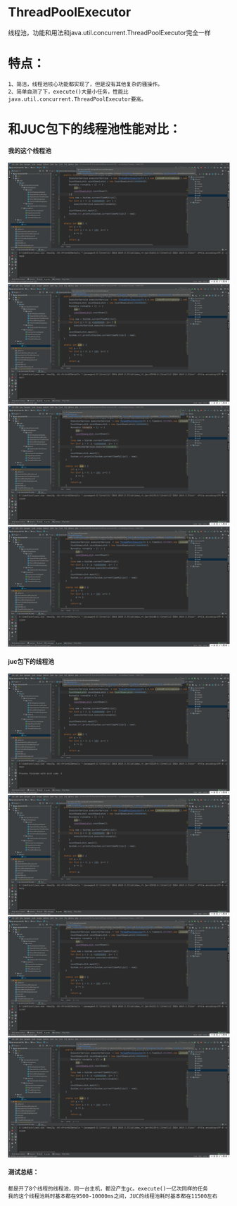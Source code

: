 # ThreadPoolExecutor
 线程池，功能和用法和java.util.concurrent.ThreadPoolExecutor完全一样

# 特点：
    1、简洁，线程池核心功能都实现了，但是没有其他复杂的骚操作。
    2、简单自测了下，execute()大量小任务，性能比java.util.concurrent.ThreadPoolExecutor要高。
    
# 和JUC包下的线程池性能对比：
#### 我的这个线程池
![mine](https://github.com/65487123/zp-concurrent-lib/blob/master/picture/17e46afea8b693c21f31c3bed30cb23.png)
![mine](https://github.com/65487123/zp-concurrent-lib/blob/master/picture/335ee85b1de0caa4b6e7ecb158fcba4.png)
![mine](https://github.com/65487123/zp-concurrent-lib/blob/master/picture/33d70612020ee6c861647eaad84f193.png)
![mine](https://github.com/65487123/zp-concurrent-lib/blob/master/picture/36d77a43dba6a0fc32022881447b557.png)
#### juc包下的线程池
![juc](https://github.com/65487123/zp-concurrent-lib/blob/master/picture/41d725ebbebf2da2b3a93898d2cd7c7.png)
![juc](https://github.com/65487123/zp-concurrent-lib/blob/master/picture/6c1c76b7fe5cc93106cff16071b950c.png)
![juc](https://github.com/65487123/zp-concurrent-lib/blob/master/picture/bc457ce89625f89c3907c2df16d3867.png)
![juc](https://github.com/65487123/zp-concurrent-lib/blob/master/picture/f5fac0f42dec89700b7726eca828128.png)

#### 测试总结：
    都是开了8个线程的线程池，同一台主机，都没产生gc。execute()一亿次同样的任务
    我的这个线程池耗时基本都在9500-10000ms之间，JUC的线程池耗时基本都在11500左右
    
